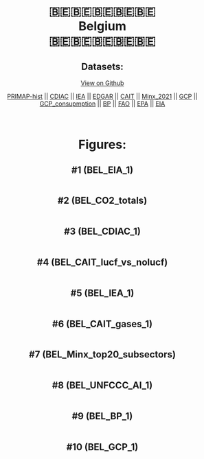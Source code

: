 
<center>
<h1 align="center">
🇧🇪🇧🇪🇧🇪🇧🇪🇧🇪
<br>
Belgium
<br>
🇧🇪🇧🇪🇧🇪🇧🇪🇧🇪
</h1>
<h2>Datasets:</h2>
<p><a href="https://github.com/dquintani/GreenhouseData/tree/master/country_data/BEL_Belgium/data">View on Github</a>
<br></p><p><a href="data/BEL_PRIMAP-hist.csv">PRIMAP-hist</a> || <a href="data/BEL_CDIAC.csv">CDIAC</a> || <a href="data/BEL_IEA.csv">IEA</a> || <a href="data/BEL_EDGAR.csv">EDGAR</a> || <a href="data/BEL_CAIT.csv">CAIT</a> || <a href="data/BEL_Minx_2021.csv">Minx_2021</a> || <a href="data/BEL_GCP.csv">GCP</a> || <a href="data/BEL_GCP_consupmption.csv">GCP_consupmption</a> || <a href="data/BEL_BP.csv">BP</a> || <a href="data/BEL_FAO.csv">FAO</a> || <a href="data/BEL_EPA.csv">EPA</a> || <a href="data/BEL_EIA.csv">EIA</a></p><p><br></p>
<h1>Figures:</h1><h2>#1 (BEL_EIA_1)</h2>
<p><img alt="" src="figures/BEL_EIA_1.png" /></p><h2>#2 (BEL_CO2_totals)</h2>
<p><img alt="" src="figures/BEL_CO2_totals.png" /></p><h2>#3 (BEL_CDIAC_1)</h2>
<p><img alt="" src="figures/BEL_CDIAC_1.png" /></p><h2>#4 (BEL_CAIT_lucf_vs_nolucf)</h2>
<p><img alt="" src="figures/BEL_CAIT_lucf_vs_nolucf.png" /></p><h2>#5 (BEL_IEA_1)</h2>
<p><img alt="" src="figures/BEL_IEA_1.png" /></p><h2>#6 (BEL_CAIT_gases_1)</h2>
<p><img alt="" src="figures/BEL_CAIT_gases_1.png" /></p><h2>#7 (BEL_Minx_top20_subsectors)</h2>
<p><img alt="" src="figures/BEL_Minx_top20_subsectors.png" /></p><h2>#8 (BEL_UNFCCC_AI_1)</h2>
<p><img alt="" src="figures/BEL_UNFCCC_AI_1.png" /></p><h2>#9 (BEL_BP_1)</h2>
<p><img alt="" src="figures/BEL_BP_1.png" /></p><h2>#10 (BEL_GCP_1)</h2>
<p><img alt="" src="figures/BEL_GCP_1.png" /></p>